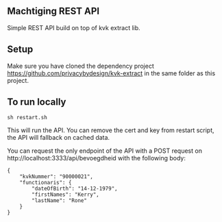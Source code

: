 Machtiging REST API
--------------------

Simple REST API build on top of kvk extract lib. 

## Setup
Make sure you have cloned the dependency project https://github.com/privacybydesign/kvk-extract in the same folder as this project.

## To run locally
```
sh restart.sh
```
This will run the API. You can remove the cert and key from restart script, the API will fallback on cached data. 

You can request the only endpoint of the API with a POST request on http://localhost:3333/api/bevoegdheid with the following body:
```
{
	"kvkNummer": "90000021",
	"functionaris": {
		"dateOfBirth": "14-12-1979",
		"firstNames": "Kerry",
		"lastName": "Rone"
	}
}
```
